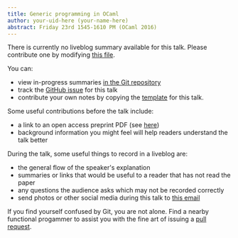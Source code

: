 ```yaml
---
title: Generic programming in OCaml
author: your-uid-here (your-name-here)
abstract: Friday 23rd 1545-1610 PM (OCaml 2016)
---
```


There is currently no liveblog summary available for this talk. Please contribute one by modifying [this file](https://github.com/ocamllabs/icfp2016-blog/blob/master/OCaml/generic-programming-in-ocaml.md).

You can:
* view in-progress summaries [in the Git repository](https://github.com/ocamllabs/icfp2016-blog/tree/master/OCaml/generic-programming-in-ocaml/)
* track the [GitHub issue](https://github.com/ocamllabs/icfp2016-blog/issues/161) for this talk
* contribute your own notes by copying the [template](generic-programming-in-ocaml/template.md) for this talk.

Some useful contributions before the talk include:
* a link to an open access preprint PDF (see [here](https://github.com/gasche/icfp2016-papers))
* background information you might feel will help readers understand the talk better

During the talk, some useful things to record in a liveblog are:
* the general flow of the speaker's explanation
* summaries or links that would be useful to a reader that has not read the paper
* any questions the audience asks which may not be recorded correctly
* send photos or other social media during this talk to [this email](mailto:icfp16.photos@gmail.com?subject=OCaml:generic-programming-in-ocaml)

If you find yourself confused by Git, you are not alone. Find a nearby functional progammer
to assist you with the fine art of issuing a [pull request](https://help.github.com/articles/about-pull-requests/).

